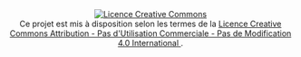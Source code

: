 <div align="center">
<a rel="license" href="http://creativecommons.org/licenses/by-nc-nd/4.0/">
  <img alt="Licence Creative Commons" style="border-width:0;" src="https://i.creativecommons.org/l/by-nc-nd/4.0/88x31.png" />
</a> <br />
Ce projet est mis à disposition selon les termes de la <a rel="license" href="http://creativecommons.org/licenses/by-nc-nd/4.0/">
  Licence Creative Commons Attribution - Pas d&#39;Utilisation Commerciale - Pas de Modification 4.0 International
</a>.
</div>